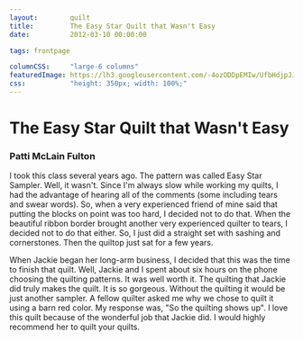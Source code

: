 ```yaml
---
layout:        quilt
title:         The Easy Star Quilt that Wasn't Easy
date:          2012-03-10 00:00:00

tags: frontpage

columnCSS:     "large-6 columns"
featuredImage: https://lh3.googleusercontent.com/-4ozODDpEMIw/UfbHdjpJJWI/AAAAAAAAARY/o0DYbXXVlbc/h300/photo.jpg
css:           "height: 350px; width: 100%;"
---
```


# The Easy Star Quilt that Wasn't Easy

### Patti McLain Fulton

I took this class several years ago.  The pattern was called Easy Star Sampler.  Well, it wasn't.  Since I'm always slow while working my quilts, I had the advantage of hearing all of the comments (some including tears and swear words).  So, when a very experienced friend of mine said that putting the blocks on point was too hard, I decided not to do that.  When the beautiful ribbon border brought another very experienced quilter to tears, I decided not to do that either.  So, I just did a straight set with sashing and cornerstones.  Then the quiltop just sat for a few years. 

When Jackie began her long-arm business, I decided that this was the time to finish that quilt.  Well, Jackie and I spent about six hours on the phone choosing the quilting patterns.  It was well worth it.  The quilting that Jackie did truly makes the quilt.  It is so gorgeous.  Without the quilting it would be just another sampler.  A fellow quilter asked me why we chose to quilt it using a barn red color.  My response was, "So the quilting shows up".  I love this quilt because of the wonderful job that Jackie did.  I would highly recommend her to quilt your quilts.
